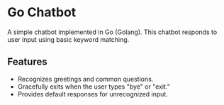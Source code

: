 # Go Chatbot

A simple chatbot implemented in Go (Golang). This chatbot responds to user input using basic keyword matching.

## Features
- Recognizes greetings and common questions.
- Gracefully exits when the user types "bye" or "exit."
- Provides default responses for unrecognized input.

